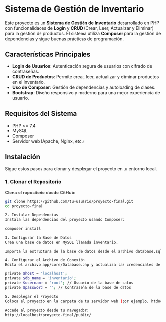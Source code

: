 # Sistema de Gestión de Inventario

Este proyecto es un **Sistema de Gestión de Inventario** desarrollado en PHP con funcionalidades de **Login** y **CRUD** (Crear, Leer, Actualizar y Eliminar) para la gestión de productos. El sistema utiliza **Composer** para la gestión de dependencias y sigue buenas prácticas de programación.

## Características Principales

- **Login de Usuarios**: Autenticación segura de usuarios con cifrado de contraseñas.
- **CRUD de Productos**: Permite crear, leer, actualizar y eliminar productos en el inventario.
- **Uso de Composer**: Gestión de dependencias y autoloading de clases.
- **Bootstrap**: Diseño responsivo y moderno para una mejor experiencia de usuario.

## Requisitos del Sistema

- PHP >= 7.4
- MySQL
- Composer
- Servidor web (Apache, Nginx, etc.)

## Instalación

Sigue estos pasos para clonar y desplegar el proyecto en tu entorno local.

### 1. Clonar el Repositorio

Clona el repositorio desde GitHub:

```bash
git clone https://github.com/tu-usuario/proyecto-final.git
cd proyecto-final

2. Instalar Dependencias
Instala las dependencias del proyecto usando Composer:

composer install

3. Configurar la Base de Datos
Crea una base de datos en MySQL llamada inventario.

Importa la estructura de la base de datos desde el archivo database.sql ubicado en la raíz del proyecto.

4. Configurar el Archivo de Conexión
Edita el archivo app/core/Database.php y actualiza las credenciales de la base de datos:

private $host = 'localhost';
private $db_name = 'inventario';
private $username = 'root'; // Usuario de la base de datos
private $password = ''; // Contraseña de la base de datos

5. Desplegar el Proyecto
Coloca el proyecto en la carpeta de tu servidor web (por ejemplo, htdocs en XAMPP).

Accede al proyecto desde tu navegador:
http://localhost/proyecto-final/public/

